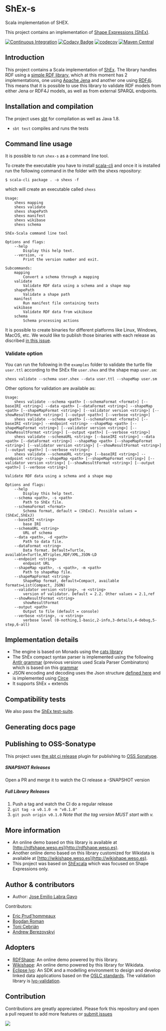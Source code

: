 # ShEx-s

Scala implementation of SHEX.

This project contains an implementation of [Shape Expressions (ShEx)](http://www.shex.io).

[![Continuous Integration](https://github.com/weso/shex-s/actions/workflows/ci.yml/badge.svg)](https://github.com/weso/shex-s/actions/workflows/ci.yml)
[![Codacy Badge](https://api.codacy.com/project/badge/Grade/d421668975834528bf562ca81bff4433)](https://www.codacy.com/gh/weso/shex-s?utm_source=github.com&amp;utm_medium=referral&amp;utm_content=weso/shex-s&amp;utm_campaign=Badge_Grade)
[![codecov](https://codecov.io/gh/weso/shex-s/branch/master/graph/badge.svg)](https://codecov.io/gh/weso/shex-s)
[![Maven Central](https://maven-badges.herokuapp.com/maven-central/es.weso/shexs_2.13/badge.svg)](https://maven-badges.herokuapp.com/maven-central/es.weso/shexs_2.13)

## Introduction

This project contains a Scala implementation of [ShEx](http://shex.io/). 
The library handles RDF using a 
[simple RDF library](https://github.com/weso/srdf), which at this moment has 2 implementations,
one using [Apache Jena](https://jena.apache.org/)
and another one using [RDF4j](http://rdf4j.org/).
This means that it is possible to use this library to validate RDF models from either Jena or RDF4J models,
as well as from external SPARQL endpoints.


## Installation and compilation

The project uses [sbt](http://www.scala-sbt.org/) for compilation as well as Java 1.8.

* `sbt test` compiles and runs the tests

## Command line usage

It is possible to run `shex-s` as a command line tool. 

To create the executable you have to install [scala-cli](https://scala-cli.virtuslab.org/) and once it is installed run the following command in the folder with the shexs repository:

```
$ scala-cli package . -o shexs -f
```

which will create an executable called `shexs`

```
Usage:
    shexs mapping
    shexs validate
    shexs shapePath
    shexs manifest
    shexs wikibase
    shexs schema

ShEx-Scala command line tool

Options and flags:
    --help
        Display this help text.
    --version, -v
        Print the version number and exit.

Subcommands:
    mapping
        Convert a schema through a mapping
    validate
        Validate RDF data using a schema and a shape map
    shapePath
        Validate a shape path
    manifest
        Run manifest file containing tests
    wikibase
        Validate RDF data from wikibase
    schema
        Schema processing actions
```

It is possible to create binaries for different platforms like Linux, Windows, MacOS, etc. 
We would like to publish those binaries with each release as discribed [in this issue](https://github.com/weso/shex-s/issues/344).

### Validate option

You can run the following in the `examples` folder to validate the turtle file `user.ttl` according to the ShEx file `user.shex` and the shape map `user.sm`:

```
shexs validate --schema user.shex --data user.ttl --shapeMap user.sm
```

Other options for validation are available as:

```
Usage:
    shexs validate --schema <path> [--schemaFormat <format>] [--baseIRI <string>] --data <path> [--dataFormat <string>] --shapeMap <path> [--shapeMapFormat <string>] [--validator version <string>] [--showResultFormat <string>] [--output <path>] [--verbose <string>]
    shexs validate --schema <path> [--schemaFormat <format>] [--baseIRI <string>] --endpoint <string> --shapeMap <path> [--shapeMapFormat <string>] [--validator version <string>] [--showResultFormat <string>] [--output <path>] [--verbose <string>]
    shexs validate --schemaURL <string> [--baseIRI <string>] --data <path> [--dataFormat <string>] --shapeMap <path> [--shapeMapFormat <string>] [--validator version <string>] [--showResultFormat <string>] [--output <path>] [--verbose <string>]
    shexs validate --schemaURL <string> [--baseIRI <string>] --endpoint <string> --shapeMap <path> [--shapeMapFormat <string>] [--validator version <string>] [--showResultFormat <string>] [--output <path>] [--verbose <string>]

Validate RDF data using a schema and a shape map

Options and flags:
    --help
        Display this help text.
    --schema <path>, -s <path>
        Path to ShEx file.
    --schemaFormat <format>
        Schema format, default = (ShExC). Possible values = (ShExC,ShExJ)
    --baseIRI <string>
        base IRI
    --schemaURL <string>
        URL of schema
    --data <path>, -d <path>
        Path to data file.
    --dataFormat <string>
        Data format. Default=Turtle, available=Turtle,NTriples,RDF/XML,JSON-LD
    --endpoint <string>
        endpoint URL
    --shapeMap <path>, -s <path>, -m <path>
        Path to shapeMap file.
    --shapeMapFormat <string>
        ShapeMap format, default=Compact, available formats=List(Compact, JSON)
    --validator version <string>, -e <string>
        version of validator. Default = 2.2. Other values = 2.1,ref
    --showResultFormat <string>
        showResultFormat
    --output <path>
        Output to file (default = console)
    --verbose <string>, -v <string>
        verbose level (0-nothing,1-basic,2-info,3-details,4-debug,5-step,6-all)
```

## Implementation details

* The engine is based on Monads using the [cats library](http://typelevel.org/cats/)
* The ShEx compact syntax parser
  is implemented using the following [Antlr grammar](https://github.com/shexSpec/grammar/blob/master/ShExDoc.g4) (previous versions used Scala Parser Combinators)
  which is based on this [grammar](https://github.com/shexSpec/shex.js/blob/master/doc/bnf)
* JSON encoding and decoding uses the Json structure [defined here](https://shexspec.github.io/spec/) and is implemented using [Circe](https://github.com/travisbrown/circe)
* It supports ShEx + extends

## Compatibility tests

We also pass the [ShEx test-suite](https://github.com/shexSpec/shexTest).

<!-- In order to run the shex test-suite and generate the EARL report, you can do the following:

```
sbt
...
sbt:shexRoot> project shex
sbt:shex> test
```
-->

## Generating docs page



## Publishing to OSS-Sonatype

This project uses [the sbt ci release](https://github.com/olafurpg/sbt-ci-release) plugin for publishing to [OSS Sonatype](https://oss.sonatype.org/).

##### SNAPSHOT Releases
Open a PR and merge it to watch the CI release a -SNAPSHOT version

##### Full Library Releases
1. Push a tag and watch the CI do a regular release
2. `git tag -a v0.1.0 -m "v0.1.0"`
3. `git push origin v0.1.0`
_Note that the tag version MUST start with v._

## More information

* An online demo based on this library is available at [http://rdfshape.weso.es](http://rdfshape.weso.es).
* Another online demo based on this library customized for Wikidata is available at [http://wikishape.weso.es](http://wikishape.weso.es).
* This project was based on [ShExcala](http://labra.github.io/ShExcala/) which was focused on Shape Expressions only.

## Author & contributors

* Author: [Jose Emilio Labra Gayo](http://labra.weso.es)

Contributors:

* [Eric Prud'hommeaux](https://www.w3.org/People/Eric/)
* [Bogdan Roman](https://github.com/bogdanromanx)
* [Toni Cebrián](http://www.tonicebrian.com/)
* [Andrew Berezovskyi](https://github.com/berezovskyi)

## Adopters

* [RDFShape](http://rdfshape.weso.es): An online demo powered by this library.
* [Wikishape](http://wikishape.weso.es): An online demo powered by this library for Wikidata.
* [Eclipse lyo](http://www.eclipse.org/lyo/): An SDK and a modelling environment to design and develop linked data applications based on the [OSLC standards](http://open-services.net/). The validation library is [lyo-validation](https://github.com/eclipse/lyo-validation).

## Contribution

Contributions are greatly appreciated.
Please fork this repository and open a
pull request to add more features or [submit issues](https://github.com/labra/shaclex/issues)


<a href="https://github.com/weso/shex-s/graphs/contributors">
  <img src="https://contributors-img.web.app/image?repo=weso/shex-s" />
</a>
